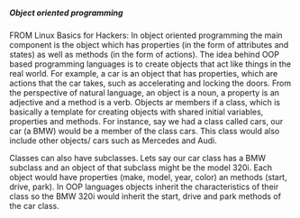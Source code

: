 ##### Object oriented programming
FROM Linux Basics for Hackers:
In object oriented programming the main component is the object which has properties (in the form of attributes and states) as well as methods (in the form of actions).
The idea behind OOP based programming languages is to create objects that act like things in the real world. For example, a car is an object that has properties, which are actions that the car takes, such as accelerating and locking the doors. 
From the perspective of natural language, an object is a noun, a property is an adjective and a method is a verb.
Objects ar members if a class, which is basically a template for creating objects with shared initial variables, properties and methods. For instance, say we had a class called cars, our car (a BMW) would be a member of the class cars. This class would also include other objects/ cars such as Mercedes and Audi.

Classes can also have subclasses. Lets say our car class has a BMW subclass and an object of that subclass might be the model 320i. Each object would have properties (make, model, year, color) an methods (start, drive, park).
In OOP languages objects inherit the characteristics of their class so the BMW 320i would inherit the start, drive and park methods of the car class.
